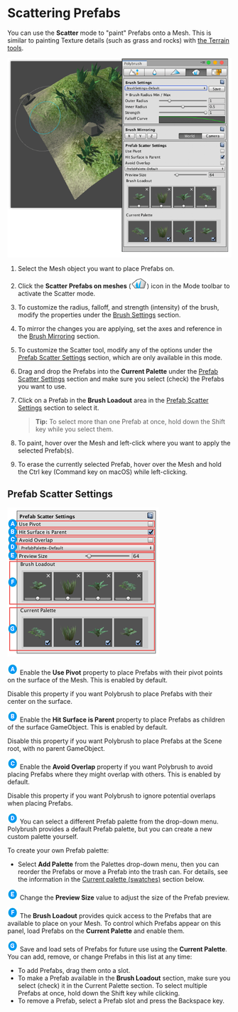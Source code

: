 

# Scattering Prefabs

You can use the **Scatter** mode to "paint" Prefabs onto a Mesh. This is similar to painting Texture details (such as grass and rocks) with [the Terrain tools](https://docs.unity3d.com/Documentation/Manual/terrain-PaintTexture.html).

![Scatter mode active for the Polybrush window](images/ModeExamples_Place.png)

1. Select the Mesh object you want to place Prefabs on.

2. Click the **Scatter Prefabs on meshes** (![](images/icons/FlowerAndGrass.png)) icon in the Mode toolbar to activate the Scatter mode.

3. To customize the radius, falloff, and strength (intensity) of the brush, modify the properties under the [Brush Settings](brushes.md) section.

4. To mirror the changes you are applying, set the axes and reference in the [Brush Mirroring](brush_mirror.md) section.

5. To customize the Scatter tool, modify any of the options under the [Prefab Scatter Settings](#props) section, which are only available in this mode.

6. Drag and drop the Prefabs into the **Current Palette** under the [Prefab Scatter Settings](#props) section and make sure you select (check) the Prefabs you want to use.

7. Click on a Prefab in the **Brush Loadout** area in the [Prefab Scatter Settings](#props) section to select it.

	> **Tip:** To select more than one Prefab at once, hold down the Shift key while you select them.

8. To paint, hover over the Mesh and left-click where you want to apply the selected Prefab(s).

9. To erase the currently selected Prefab, hover over the Mesh and hold the Ctrl key (Command key on macOS) while left-clicking.



<a name="props"></a>

## Prefab Scatter Settings

![Prefab Scatter Settings](images/PrefabScatterSettings.png)

![](images/icons/LetterA.png) Enable the **Use Pivot** property to place Prefabs with their pivot points on the surface of the Mesh. This is enabled by default.

Disable this property if you want Polybrush to place Prefabs with their center on the surface.

![](images/icons/LetterB.png) Enable the **Hit Surface is Parent** property to place Prefabs as children of the surface GameObject. This is enabled by default.

Disable this property if you want Polybrush to place Prefabs at the Scene root, with no parent GameObject.

![](images/icons/LetterC.png) Enable the **Avoid Overlap** property if you want Polybrush to avoid placing Prefabs where they might overlap with others. This is enabled by default.

Disable this property if you want Polybrush to ignore potential overlaps when placing Prefabs.

![](images/icons/LetterD.png) You can select a different Prefab palette from the drop-down menu. Polybrush provides a default Prefab palette, but you can create a new custom palette yourself.

To create your own Prefab palette:

* Select **Add Palette** from the Palettes drop-down menu, then you can reorder the Prefabs or move a Prefab into the trash can. For details, see the information in the [Current palette (swatches)](#swatches) section below.

![](images/icons/LetterE.png) Change the **Preview Size** value to adjust the size of the Prefab preview.

![](images/icons/LetterF.png) The **Brush Loadout** provides quick access to the Prefabs that are available to place on your Mesh. To control which Prefabs appear on this panel, load Prefabs on the **Current Palette** and enable them.

![](images/icons/LetterG.png) Save and load sets of Prefabs for future use using the **Current Palette**. You can add, remove, or change Prefabs in this list at any time:

- To add Prefabs, drag them onto a slot.
- To make a Prefab available in the **Brush Loadout** section, make sure you select (check) it in the Current Palette section. To select multiple Prefabs at once, hold down the Shift key while clicking.
- To remove a Prefab, select a Prefab slot and press the Backspace key.
